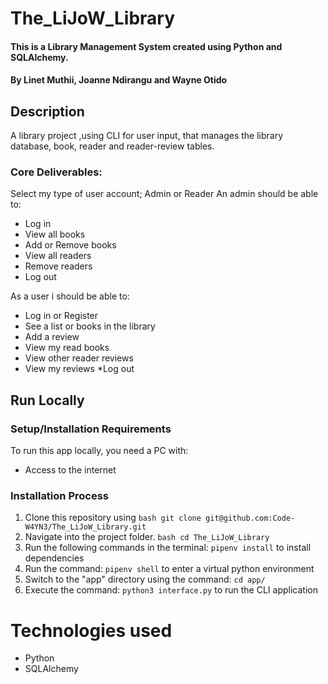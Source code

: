 # The_LiJoW_Library
#### This is a Library Management System created using Python and SQLAlchemy.
#### By Linet Muthii, Joanne Ndirangu and Wayne Otido

## Description
A library project ,using CLI for user input, that manages the library database, book, reader and reader-review tables.

### Core Deliverables:
Select my type of user account; Admin or Reader
An admin should be able to:
* Log in
* View all books
* Add or Remove books
* View all readers
* Remove readers
* Log out

As a user i should be able to:
* Log in or Register
* See a list or books in the library
* Add a review 
* View my read books
* View other reader reviews
* View my reviews
*Log out


## Run Locally
### Setup/Installation Requirements
To run this app locally, you need a PC with:
* Access to the internet

### Installation Process
  1. Clone this repository using
    ```bash
      git clone git@github.com:Code-W4YN3/The_LiJoW_Library.git
    ```
  2. Navigate into the project folder.
    ```bash
      cd The_LiJoW_Library
    ```
  3. Run the following commands in the terminal:
    ```
      pipenv install
    ```
    to install dependencies
  4. Run the command:
    ```
      pipenv shell
    ```
    to enter a virtual python environment
  5. Switch to the "app" directory using the command:
    ```
      cd app/
    ```
  6. Execute the command:
    ```
      python3 interface.py
    ```
    to run the CLI application

# Technologies used
  * Python
  * SQLAlchemy
